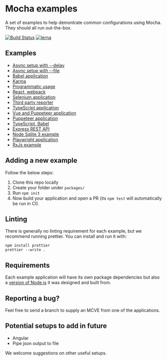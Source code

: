 # Mocha examples

A set of examples to help demontrate common configurations using Mocha. They should all run out-the-box.

[![Build Status](https://travis-ci.org/mochajs/mocha-examples.svg?branch=master)](https://travis-ci.org/mochajs/mocha-examples) [![lerna](https://img.shields.io/badge/maintained%20with-lerna-cc00ff.svg)](https://lerna.js.org/)

## Examples

- [Async setup with --delay](packages/async-setup-with-delay/)
- [Async setup with --file](packages/async-setup-with-file/)
- [Babel application](packages/babel/)
- [Karma](packages/karma/)
- [Programmatic usage](packages/programmatic-usage/)
- [React, webpack](packages/react-webpack)
- [Selenium application](packages/selenium/)
- [Third party reporter](packages/third-party-reporter/)
- [TypeScript application](packages/typescript/)
- [Vue and Puppeteer application](packages/vue-puppeteer/)
- [Puppeteer application](packages/puppeteer/)
- [TypeScript, Babel](packages/typescript-babel/)
- [Express REST API](packages/express-rest-api/)
- [Node Sqlite 3 example](packages/node-sqlite3/)
- [Playwright application](packages/playwright/)
- [RxJs example](packages/rxjs/)

## Adding a new example

Follow the below steps:

1. Clone this repo locally
2. Create your folder under `packages/`
3. Run `npm init`
4. Now build your application and open a PR (its `npm test` will automatically be run in CI).

## Linting

There is generally no linting requirement for each example, but we recommend running prettier. You can install and run it with:

    npm install prettier
    prettier --write .

## Requirements

Each example application will have its own package dependencies but also a [version of Node.js](https://docs.npmjs.com/files/package.json#engines) it was designed and built from.

## Reporting a bug?

Feel free to send a branch to supply an MCVE from one of the applications.

## Potential setups to add in future

- Angular
- Pipe json output to file

We welcome suggestions on other useful setups.
